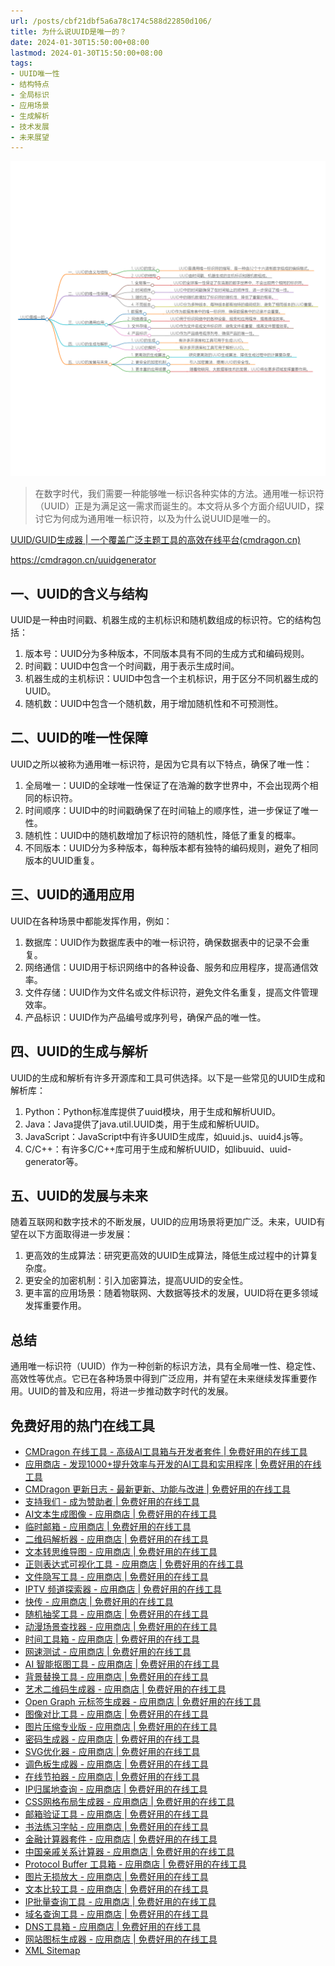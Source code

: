 ```yaml
---
url: /posts/cbf21dbf5a6a78c174c588d22850d106/
title: 为什么说UUID是唯一的？
date: 2024-01-30T15:50:00+08:00
lastmod: 2024-01-30T15:50:00+08:00
tags:
- UUID唯一性
- 结构特点
- 全局标识
- 应用场景
- 生成解析
- 技术发展
- 未来展望
---
```


<img src="/images/2024_02_03 17_43_21.png" title="2024_02_03 17_43_21.png" alt="2024_02_03 17_43_21.png"/>

> 在数字时代，我们需要一种能够唯一标识各种实体的方法。通用唯一标识符（UUID）正是为满足这一需求而诞生的。本文将从多个方面介绍UUID，探讨它为何成为通用唯一标识符，以及为什么说UUID是唯一的。

[UUID/GUID生成器 | 一个覆盖广泛主题工具的高效在线平台(cmdragon.cn)](https://cmdragon.cn/uuidgenerator)

https://cmdragon.cn/uuidgenerator

## 一、UUID的含义与结构

UUID是一种由时间戳、机器生成的主机标识和随机数组成的标识符。它的结构包括：

1. 版本号：UUID分为多种版本，不同版本具有不同的生成方式和编码规则。
2. 时间戳：UUID中包含一个时间戳，用于表示生成时间。
3. 机器生成的主机标识：UUID中包含一个主机标识，用于区分不同机器生成的UUID。
4. 随机数：UUID中包含一个随机数，用于增加随机性和不可预测性。

## 二、UUID的唯一性保障

UUID之所以被称为通用唯一标识符，是因为它具有以下特点，确保了唯一性：

1. 全局唯一：UUID的全球唯一性保证了在浩瀚的数字世界中，不会出现两个相同的标识符。
2. 时间顺序：UUID中的时间戳确保了在时间轴上的顺序性，进一步保证了唯一性。
3. 随机性：UUID中的随机数增加了标识符的随机性，降低了重复的概率。
4. 不同版本：UUID分为多种版本，每种版本都有独特的编码规则，避免了相同版本的UUID重复。

## 三、UUID的通用应用

UUID在各种场景中都能发挥作用，例如：

1. 数据库：UUID作为数据库表中的唯一标识符，确保数据表中的记录不会重复。
2. 网络通信：UUID用于标识网络中的各种设备、服务和应用程序，提高通信效率。
3. 文件存储：UUID作为文件名或文件标识符，避免文件名重复，提高文件管理效率。
4. 产品标识：UUID作为产品编号或序列号，确保产品的唯一性。

## 四、UUID的生成与解析

UUID的生成和解析有许多开源库和工具可供选择。以下是一些常见的UUID生成和解析库：

1. Python：Python标准库提供了uuid模块，用于生成和解析UUID。
2. Java：Java提供了java.util.UUID类，用于生成和解析UUID。
3. JavaScript：JavaScript中有许多UUID生成库，如uuid.js、uuid4.js等。
4. C/C++：有许多C/C++库可用于生成和解析UUID，如libuuid、uuid-generator等。

## 五、UUID的发展与未来

随着互联网和数字技术的不断发展，UUID的应用场景将更加广泛。未来，UUID有望在以下方面取得进一步发展：

1. 更高效的生成算法：研究更高效的UUID生成算法，降低生成过程中的计算复杂度。
2. 更安全的加密机制：引入加密算法，提高UUID的安全性。
3. 更丰富的应用场景：随着物联网、大数据等技术的发展，UUID将在更多领域发挥重要作用。

## 总结

通用唯一标识符（UUID）作为一种创新的标识方法，具有全局唯一性、稳定性、高效性等优点。它已在各种场景中得到广泛应用，并有望在未来继续发挥重要作用。UUID的普及和应用，将进一步推动数字时代的发展。

## 免费好用的热门在线工具

- [CMDragon 在线工具 - 高级AI工具箱与开发者套件 | 免费好用的在线工具](https://tools.cmdragon.cn/zh)
- [应用商店 - 发现1000+提升效率与开发的AI工具和实用程序 | 免费好用的在线工具](https://tools.cmdragon.cn/zh/apps?category=trending)
- [CMDragon 更新日志 - 最新更新、功能与改进 | 免费好用的在线工具](https://tools.cmdragon.cn/zh/changelog)
- [支持我们 - 成为赞助者 | 免费好用的在线工具](https://tools.cmdragon.cn/zh/sponsor)
- [AI文本生成图像 - 应用商店 | 免费好用的在线工具](https://tools.cmdragon.cn/zh/apps/text-to-image-ai)
- [临时邮箱 - 应用商店 | 免费好用的在线工具](https://tools.cmdragon.cn/zh/apps/temp-email)
- [二维码解析器 - 应用商店 | 免费好用的在线工具](https://tools.cmdragon.cn/zh/apps/qrcode-parser)
- [文本转思维导图 - 应用商店 | 免费好用的在线工具](https://tools.cmdragon.cn/zh/apps/text-to-mindmap)
- [正则表达式可视化工具 - 应用商店 | 免费好用的在线工具](https://tools.cmdragon.cn/zh/apps/regex-visualizer)
- [文件隐写工具 - 应用商店 | 免费好用的在线工具](https://tools.cmdragon.cn/zh/apps/steganography-tool)
- [IPTV 频道探索器 - 应用商店 | 免费好用的在线工具](https://tools.cmdragon.cn/zh/apps/iptv-explorer)
- [快传 - 应用商店 | 免费好用的在线工具](https://tools.cmdragon.cn/zh/apps/snapdrop)
- [随机抽奖工具 - 应用商店 | 免费好用的在线工具](https://tools.cmdragon.cn/zh/apps/lucky-draw)
- [动漫场景查找器 - 应用商店 | 免费好用的在线工具](https://tools.cmdragon.cn/zh/apps/anime-scene-finder)
- [时间工具箱 - 应用商店 | 免费好用的在线工具](https://tools.cmdragon.cn/zh/apps/time-toolkit)
- [网速测试 - 应用商店 | 免费好用的在线工具](https://tools.cmdragon.cn/zh/apps/speed-test)
- [AI 智能抠图工具 - 应用商店 | 免费好用的在线工具](https://tools.cmdragon.cn/zh/apps/background-remover)
- [背景替换工具 - 应用商店 | 免费好用的在线工具](https://tools.cmdragon.cn/zh/apps/background-replacer)
- [艺术二维码生成器 - 应用商店 | 免费好用的在线工具](https://tools.cmdragon.cn/zh/apps/artistic-qrcode)
- [Open Graph 元标签生成器 - 应用商店 | 免费好用的在线工具](https://tools.cmdragon.cn/zh/apps/open-graph-generator)
- [图像对比工具 - 应用商店 | 免费好用的在线工具](https://tools.cmdragon.cn/zh/apps/image-comparison)
- [图片压缩专业版 - 应用商店 | 免费好用的在线工具](https://tools.cmdragon.cn/zh/apps/image-compressor)
- [密码生成器 - 应用商店 | 免费好用的在线工具](https://tools.cmdragon.cn/zh/apps/password-generator)
- [SVG优化器 - 应用商店 | 免费好用的在线工具](https://tools.cmdragon.cn/zh/apps/svg-optimizer)
- [调色板生成器 - 应用商店 | 免费好用的在线工具](https://tools.cmdragon.cn/zh/apps/color-palette)
- [在线节拍器 - 应用商店 | 免费好用的在线工具](https://tools.cmdragon.cn/zh/apps/online-metronome)
- [IP归属地查询 - 应用商店 | 免费好用的在线工具](https://tools.cmdragon.cn/zh/apps/ip-geolocation)
- [CSS网格布局生成器 - 应用商店 | 免费好用的在线工具](https://tools.cmdragon.cn/zh/apps/css-grid-layout)
- [邮箱验证工具 - 应用商店 | 免费好用的在线工具](https://tools.cmdragon.cn/zh/apps/email-validator)
- [书法练习字帖 - 应用商店 | 免费好用的在线工具](https://tools.cmdragon.cn/zh/apps/calligraphy-practice)
- [金融计算器套件 - 应用商店 | 免费好用的在线工具](https://tools.cmdragon.cn/zh/apps/finance-calculator-suite)
- [中国亲戚关系计算器 - 应用商店 | 免费好用的在线工具](https://tools.cmdragon.cn/zh/apps/chinese-kinship-calculator)
- [Protocol Buffer 工具箱 - 应用商店 | 免费好用的在线工具](https://tools.cmdragon.cn/zh/apps/protobuf-toolkit)
- [图片无损放大 - 应用商店 | 免费好用的在线工具](https://tools.cmdragon.cn/zh/apps/image-upscaler)
- [文本比较工具 - 应用商店 | 免费好用的在线工具](https://tools.cmdragon.cn/zh/apps/text-compare)
- [IP批量查询工具 - 应用商店 | 免费好用的在线工具](https://tools.cmdragon.cn/zh/apps/ip-batch-lookup)
- [域名查询工具 - 应用商店 | 免费好用的在线工具](https://tools.cmdragon.cn/zh/apps/domain-finder)
- [DNS工具箱 - 应用商店 | 免费好用的在线工具](https://tools.cmdragon.cn/zh/apps/dns-toolkit)
- [网站图标生成器 - 应用商店 | 免费好用的在线工具](https://tools.cmdragon.cn/zh/apps/favicon-generator)
- [XML Sitemap](https://tools.cmdragon.cn/sitemap_index.xml)
